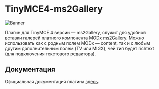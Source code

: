 # TinyMCE4-ms2Gallery

![Banner](https://webinmind.ru/public/images/resources/134/ms2gallery-tinymce-button.jpg)

Плагин для TinyMCE 4 версии — ms2Gallery, служит для удобной вставки галерей платного компонента MODx 
[ms2Gallery](hhttps://modstore.pro/packages/photos-and-files/ms2gallery). Можно использовать как с родным полем 
MODx — content, так и с любым другим дополнительным полем (TV или MIGX), чей тип будет richtext (для подключения 
текстового редактора).

## Документация

Официальная документация плагина [здесь](https://webinmind.ru/tinymce/v4/plugins/ms2gallery).
